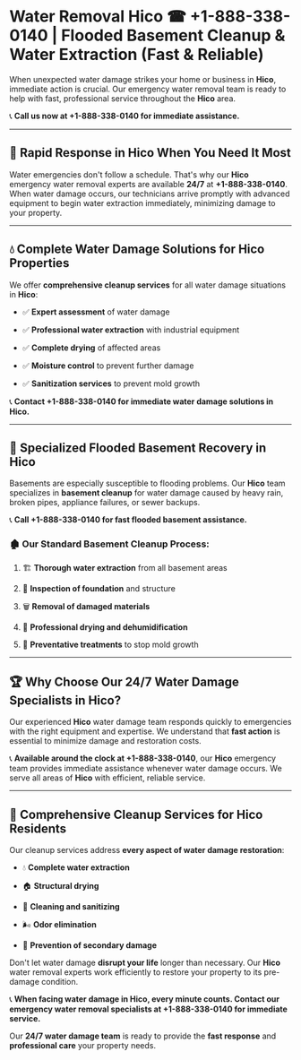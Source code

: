 # Water Removal Hico ☎ +1-888-338-0140 | Flooded Basement Cleanup & Water Extraction (Fast & Reliable)

When unexpected water damage strikes your home or business in **Hico**, immediate action is crucial. Our emergency water removal team is ready to help with fast, professional service throughout the **Hico** area. 

📞 **Call us now at +1-888-338-0140 for immediate assistance.**
---
## 🚀 Rapid Response in Hico When You Need It Most
Water emergencies don't follow a schedule. That's why our **Hico** emergency water removal experts are available **24/7** at **+1-888-338-0140**. When water damage occurs, our technicians arrive promptly with advanced equipment to begin water extraction immediately, minimizing damage to your property.
---
## 💧 Complete Water Damage Solutions for Hico Properties
We offer **comprehensive cleanup services** for all water damage situations in **Hico**:
- ✅ **Expert assessment** of water damage  
- ✅ **Professional water extraction** with industrial equipment  
- ✅ **Complete drying** of affected areas  
- ✅ **Moisture control** to prevent further damage  
- ✅ **Sanitization services** to prevent mold growth  
📞 **Contact +1-888-338-0140 for immediate water damage solutions in Hico.**
---
## 🌊 Specialized Flooded Basement Recovery in Hico
Basements are especially susceptible to flooding problems. Our **Hico** team specializes in **basement cleanup** for water damage caused by heavy rain, broken pipes, appliance failures, or sewer backups. 
📞 **Call +1-888-338-0140 for fast flooded basement assistance.**
### 🏚️ Our Standard Basement Cleanup Process:
1. 🏗️ **Thorough water extraction** from all basement areas  
2. 🔎 **Inspection of foundation** and structure  
3. 🗑️ **Removal of damaged materials**  
4. 💨 **Professional drying and dehumidification**  
5. 🚫 **Preventative treatments** to stop mold growth  
---
## 🏆 Why Choose Our 24/7 Water Damage Specialists in Hico?
Our experienced **Hico** water damage team responds quickly to emergencies with the right equipment and expertise. We understand that **fast action** is essential to minimize damage and restoration costs.
📞 **Available around the clock at +1-888-338-0140**, our **Hico** emergency team provides immediate assistance whenever water damage occurs. We serve all areas of **Hico** with efficient, reliable service.
---
## 🧹 Comprehensive Cleanup Services for Hico Residents
Our cleanup services address **every aspect of water damage restoration**:
- 💧 **Complete water extraction**  
- 🏠 **Structural drying**  
- 🧼 **Cleaning and sanitizing**  
- 🌬️ **Odor elimination**  
- 🚫 **Prevention of secondary damage**  
Don't let water damage **disrupt your life** longer than necessary. Our **Hico** water removal experts work efficiently to restore your property to its pre-damage condition.
📞 **When facing water damage in Hico, every minute counts. Contact our emergency water removal specialists at +1-888-338-0140 for immediate service.**
Our **24/7 water damage team** is ready to provide the **fast response** and **professional care** your property needs.
